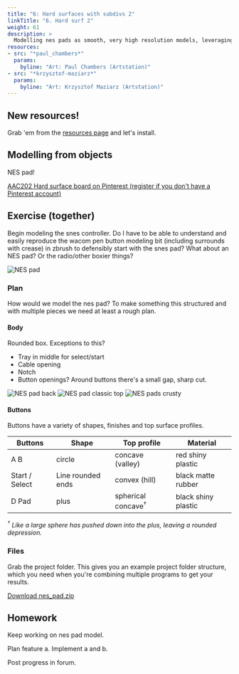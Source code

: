 ```yaml
---
title: "6: Hard surfaces with subdivs 2"
linkTitle: "6. Hard surf 2"
weight: 61
description: >
  Modelling nes pads as smooth, very high resolution models, leveraging subdivision surfaces. 
resources:
- src: "*paul_chambers*"
  params:
    byline: "Art: Paul Chambers (Artstation)"
- src: "*krzysztof-maziarz*"
  params:
    byline: "Art: Krzysztof Maziarz (Artstation)"
---
```


## New resources!

Grab 'em from the [resources page](../resources//#custom-zbrush-ui-resources) and let's install.

## Modelling from objects
NES pad!

[AAC202 Hard surface board on Pinterest \(register if you don't have a Pinterest account\)](https://www.pinterest.com.au/dmacdraws/aac202/hard-surface/)

## Exercise (together)
Begin modeling the snes controller. Do I have to be able to understand and easily reproduce the wacom pen button modeling bit (including surrounds with crease) in zbrush to defensibly start with the snes pad? What about an NES pad? Or the radio/other boxier things?

![NES pad](nes_pad.jpg)

### Plan

How would we model the nes pad? To make something this structured and with multiple pieces we need at least a rough plan.

#### Body
Rounded box. Exceptions to this?
* Tray in middle for select/start
* Cable opening
* Notch
* Button openings? Around buttons there's a small gap, sharp cut.

![NES pad back](nes_pad_back.jpg)
![NES pad classic top](nes_pad_classic.jpg)
![NES pads crusty](nes_pads_crusty.jpg)

#### Buttons
Buttons have a variety of shapes, finishes and top surface profiles.

Buttons     |  Shape   |  Top profile  |   Material
----  | ---- | ---- | ----
A B | circle | concave (valley) | red shiny plastic
Start / Select | Line rounded ends | convex (hill) | black matte rubber
D Pad | plus | spherical concave<sup>&dagger;</sup> | black shiny plastic 

*<sup>&dagger;</sup> Like a large sphere has pushed down into the plus, leaving a rounded depression.*

### Files
Grab the project folder. This gives you an example project folder structure, which you need when you're combining multiple programs to get your results.

[Download nes_pad.zip](https://laureateaus-my.sharepoint.com/:u:/g/personal/daniel_mcgillick_laureate_edu_au/EY-qTlynY2dPrr_goeiuh5wBHOw2ls9hx8VCyHtBjKYyMg?e=VycjRi)

<!-- 

## TODO: Is radio actually easier?

It doesn't have those shoulder buttons to worry about, or the off-angle start and option buttons needing bevels.
Maybe change how the middle is added so we're not as bothered by extra geo?
Adding flat colours early to help our eye.


## The rest

* Cut off bits of end cylinders
* bridge ends
* Add geo to middle alrea
* Making buttons
* Bevel around buttons? Can do later with booleans when we're more settled on their shape?
* Adding and tweaking d pad?

-->

## Homework

Keep working on nes pad model.

Plan feature a.
Implement a and b.

Post progress in forum.
